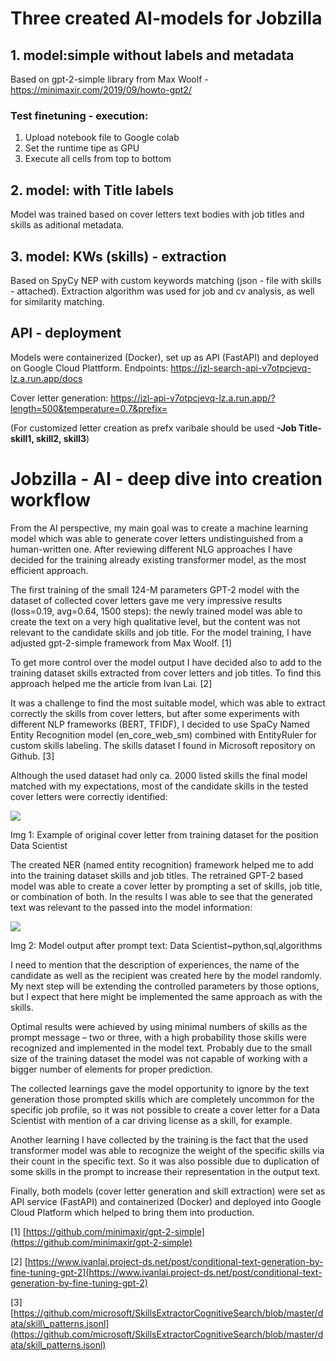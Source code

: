 # Three created AI-models for Jobzilla

## 1. model:simple without labels and metadata

Based on gpt-2-simple library from Max Woolf - https://minimaxir.com/2019/09/howto-gpt2/

### Test finetuning - execution:

1. Upload notebook file to Google colab
2. Set the runtime tipe as GPU 
3. Execute all cells from top to bottom


## 2. model: with Title labels 
Model was trained based on cover letters text bodies with job titles and skills as aditional metadata.


##  3. model: KWs (skills) - extraction
Based on SpyCy NEP with custom keywords matching (json - file with skills - attached). 
Extraction algorithm was used for job and cv analysis, as well for similarity matching. 


## API - deployment
Models were containerized (Docker), set up as API (FastAPI) and deployed on Google Cloud Plattform.
Endpoints:  https://jzl-search-api-v7otpcjevq-lz.a.run.app/docs

Cover letter generation: https://jzl-api-v7otpcjevq-lz.a.run.app/?length=500&temperature=0.7&prefix=

(For customized letter creation as prefx varibale should be used **-Job Title-skill1, skill2, skill3**)


# Jobzilla - AI - deep dive into creation workflow

From the AI perspective, my main goal was to create a machine learning model which was able to generate cover letters undistinguished from a human-written one. After reviewing different NLG approaches I have decided for the training already existing transformer model, as the most efficient approach.

The first training of the small 124-M parameters GPT-2 model with the dataset of collected cover letters gave me very impressive results (loss=0.19, avg=0.64, 1500 steps): the newly trained model was able to create the text on a very high qualitative level, but the content was not relevant to the candidate skills and job title. For the model training, I have adjusted gpt-2-simple framework from Max Woolf. [1]

To get more control over the model output I have decided also to add to the training dataset skills extracted from cover letters and job titles. To find this approach helped me the article from Ivan Lai. [2]

It was a challenge to find the most suitable model, which was able to extract correctly the skills from cover letters, but after some experiments with different NLP frameworks (BERT, TFIDF), I decided to use SpaCy Named Entity Recognition model (en\_core\_web\_sm) combined with EntityRuler for custom skills labeling. The skills dataset I found in Microsoft repository on Github. [3]

Although the used dataset had only ca. 2000 listed skills the final model matched with my expectations, most of the candidate skills in the tested cover letters were correctly identified:

![](images/image15.png)

Img 1: Example of original cover letter from training dataset for the position Data Scientist

The created NER (named entity recognition) framework helped me to add into the training dataset skills and job titles. The retrained GPT-2 based model was able to create a cover letter by prompting a set of skills, job title, or combination of both. In the results I was able to see that the generated text was relevant to the passed into the model information:

![](images/image3.png)

Img 2: Model output after prompt text: Data Scientist~python,sql,algorithms

I need to mention that the description of experiences, the name of the candidate as well as the recipient was created here by the model randomly. My next step will be extending the controlled parameters by those options, but I expect that here might be implemented the same approach as with the skills.

Optimal results were achieved by using minimal numbers of skills as the prompt message – two or three, with a high probability those skills were recognized and implemented in the model text. Probably due to the small size of the training dataset the model was not capable of working with a bigger number of elements for proper prediction.

The collected learnings gave the model opportunity to ignore by the text generation those prompted skills which are completely uncommon for the specific job profile, so it was not possible to create a cover letter for a Data Scientist with mention of a car driving license as a skill, for example.

Another learning I have collected by the training is the fact that the used transformer model was able to recognize the weight of the specific skills via their count in the specific text. So it was also possible due to duplication of some skills in the prompt to increase their representation in the output text.

Finally, both models (cover letter generation and skill extraction) were set as API service (FastAPI) and containerized (Docker) and deployed into Google Cloud Platform which helped to bring them into production.

[1] [https://github.com/minimaxir/gpt-2-simple](https://github.com/minimaxir/gpt-2-simple)

[2] [https://www.ivanlai.project-ds.net/post/conditional-text-generation-by-fine-tuning-gpt-2](https://www.ivanlai.project-ds.net/post/conditional-text-generation-by-fine-tuning-gpt-2)

[3] [https://github.com/microsoft/SkillsExtractorCognitiveSearch/blob/master/data/skill\_patterns.jsonl](https://github.com/microsoft/SkillsExtractorCognitiveSearch/blob/master/data/skill_patterns.jsonl)
